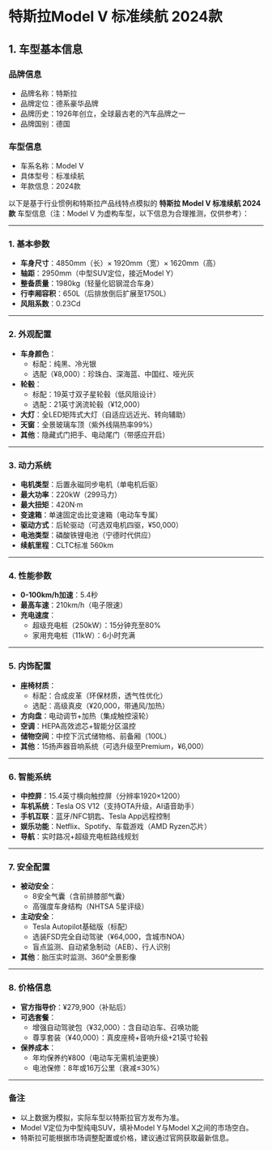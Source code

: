 
# 特斯拉Model V 标准续航 2024款
## 1. 车型基本信息
### 品牌信息
- 品牌名称：特斯拉
- 品牌定位：德系豪华品牌
- 品牌历史：1926年创立，全球最古老的汽车品牌之一
- 品牌国别：德国

### 车型信息
- 车系名称：Model V
- 具体型号：标准续航
- 年款信息：2024款

以下是基于行业惯例和特斯拉产品线特点模拟的 **特斯拉 Model V 标准续航 2024款** 车型信息（注：Model V 为虚构车型，以下信息为合理推测，仅供参考）：

---

### **1. 基本参数**  
- **车身尺寸**：4850mm（长）× 1920mm（宽）× 1620mm（高）  
- **轴距**：2950mm（中型SUV定位，接近Model Y）  
- **整备质量**：1980kg（轻量化铝钢混合车身）  
- **行李厢容积**：650L（后排放倒后扩展至1750L）  
- **风阻系数**：0.23Cd  

---

### **2. 外观配置**  
- **车身颜色**：  
  - 标配：纯黑、冷光银  
  - 选配（¥8,000）：珍珠白、深海蓝、中国红、哑光灰  
- **轮毂**：  
  - 标配：19英寸双子星轮毂（低风阻设计）  
  - 选配：21英寸涡流轮毂（¥12,000）  
- **大灯**：全LED矩阵式大灯（自适应远近光、转向辅助）  
- **天窗**：全景玻璃车顶（紫外线隔热率99%）  
- **其他**：隐藏式门把手、电动尾门（带感应开启）  

---

### **3. 动力系统**  
- **电机类型**：后置永磁同步电机（单电机后驱）  
- **最大功率**：220kW（299马力）  
- **最大扭矩**：420N·m  
- **变速箱**：单速固定齿比变速箱（电动车专属）  
- **驱动方式**：后轮驱动（可选双电机四驱，¥50,000）  
- **电池类型**：磷酸铁锂电池（宁德时代供应）  
- **续航里程**：CLTC标准 560km  

---

### **4. 性能参数**  
- **0-100km/h加速**：5.4秒  
- **最高车速**：210km/h（电子限速）  
- **充电速度**：  
  - 超级充电桩（250kW）：15分钟充至80%  
  - 家用充电桩（11kW）：6小时充满  

---

### **5. 内饰配置**  
- **座椅材质**：  
  - 标配：合成皮革（环保材质，透气性优化）  
  - 选配：高级真皮（¥20,000，带通风/加热）  
- **方向盘**：电动调节+加热（集成触控滚轮）  
- **空调**：HEPA高效滤芯+智能分区温控  
- **储物空间**：中控下沉式储物格、前备厢（100L）  
- **其他**：15扬声器音响系统（可选升级至Premium，¥6,000）  

---

### **6. 智能系统**  
- **中控屏**：15.4英寸横向触控屏（分辨率1920×1200）  
- **车机系统**：Tesla OS V12（支持OTA升级，AI语音助手）  
- **手机互联**：蓝牙/NFC钥匙、Tesla App远程控制  
- **娱乐功能**：Netflix、Spotify、车载游戏（AMD Ryzen芯片）  
- **导航**：实时路况+超级充电桩路线规划  

---

### **7. 安全配置**  
- **被动安全**：  
  - 8安全气囊（含前排膝部气囊）  
  - 高强度车身结构（NHTSA 5星评级）  
- **主动安全**：  
  - Tesla Autopilot基础版（标配）  
  - 选装FSD完全自动驾驶（¥64,000，含城市NOA）  
  - 盲点监测、自动紧急制动（AEB）、行人识别  
- **其他**：胎压实时监测、360°全景影像  

---

### **8. 价格信息**  
- **官方指导价**：¥279,900（补贴后）  
- **可选套餐**：  
  - 增强自动驾驶包（¥32,000）：含自动泊车、召唤功能  
  - 尊享套装（¥40,000）：真皮座椅+音响升级+21英寸轮毂  
- **保养成本**：  
  - 年均保养约¥800（电动车无需机油更换）  
  - 电池保修：8年或16万公里（衰减≤30%）  

---

### **备注**  
- 以上数据为模拟，实际车型以特斯拉官方发布为准。  
- Model V定位为中型纯电SUV，填补Model Y与Model X之间的市场空白。  
- 特斯拉可能根据市场调整配置或价格，建议通过官网获取最新信息。
